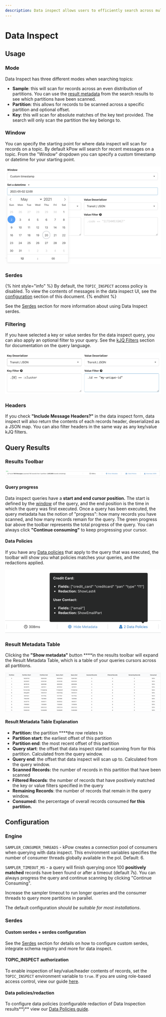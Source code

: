 ```yaml
---
description: Data inspect allows users to efficiently search across multiple Kafka topics
---
```


# Data Inspect

## Usage

### Mode 

Data Inspect has three different modes when searching topics:

* **Sample**: this will scan for records across an even distribution of partitions. You can use the [result metadata](./#result-metadata-table-explanation) from the search results to see which partitions have been scanned.
* **Partition**: this allows for records to be scanned across a specific partition and optional offset.
* **Key**: this will scan for absolute matches of the key text provided. The search will only scan the partition the key belongs to.

### Window

You can specify the starting point for where data inspect will scan for records on a topic. By default kPow will search for recent messages on a topic. From the "Window" dropdown you can specify a custom timestamp or datetime for your starting point.

![Specifying a custom datetime](../../.gitbook/assets/screen-shot-2021-05-20-at-11.41.52-am.png)

### Serdes

{% hint style="info" %}
By default, the `TOPIC_INSPECT` access policy is disabled. To view the contents of messages in the data inspect UI, see the [configuration](./#serdes-1) section of this document.
{% endhint %}

See the [Serdes](serdes.md) section for more information about using Data Inspect serdes.

### Filtering

If you have selected a key or value serdes for the data inspect query, you can also apply an optional filter to your query. See the [kJQ Filters](kjq-filters.md) section for documentation on the query language.

![Apply a key and value filter to the query](../../.gitbook/assets/screen-shot-2021-05-20-at-11.44.35-am.png)

### Headers

If you check **"Include Message Headers?"** in the data inspect form, data inspect will also return the contents of each records header, deserialized as a JSON map. You can also filter headers in the same way as any key/value kJQ filters.

## Query Results

### Results Toolbar

![The query result toolbar](../../.gitbook/assets/screen-shot-2021-05-20-at-11.46.06-am.png)

#### Query progress

Data inspect queries have a **start and end cursor position.** The start is defined by the [window](./#window) of the query, and the end position is the time in which the query was first executed. Once a query has been executed, the query metadata has the notion of "progress": how many records you have scanned, and how many records remain for the query. The green progress bar above the toolbar represents the total progress of the query. You can always click **"Continue consuming"** to keep progressing your cursor.

#### Data Policies 

If you have any [Data policies](../data-policies.md) that apply to the query that was executed, the toolbar will show you what policies matches your queries, and the redactions applied.

![](../../.gitbook/assets/screen-shot-2021-05-20-at-12.00.50-pm.png)



### Result Metadata Table

Clicking the **"Show metadata"** button ****in the results toolbar will expand the Result Metadata Table, which is a table of your queries cursors across all partitions. 

![The Result Metadata Table](../../.gitbook/assets/screen-shot-2021-05-20-at-12.03.45-pm.png)

#### Result Metadata Table Explanation

* **Partition:** the partition ****the row relates to
* **Partition start**: the earliest offset of this partition
* **Partition end**: the most recent offset of this partition 
* **Query start**: the offset that data inspect started scanning from for this partition. Calculated from the query window.
* **Query end**: the offset that data inspect will scan up to. Calculated from the query window.
* **Scanned Records:** the number of records in this partition that have been scanned
* **Filtered Records**: the number of records that have positively matched the key or value filters specified in the query
* **Remaining Records**: the number of records that remain in the query window.
* **Consumed:** the percentage of overall records consumed ****for this partition**.**

## Configuration

### Engine

`SAMPLER_CONSUMER_THREADS` - kPow creates a connection pool of consumers when querying with data inspect. This environment variables specifies the number of consumer threads globally available in the pol. Default: 6.

`SAMPLER_TIMEOUT_MS` - a query will finish querying once 100 **positively matched** records have been found or after a timeout \(default 7s\). You can always progress the query and continue scanning by clicking "Continue Consuming".

Increase the sampler timeout to run longer queries and the consumer threads to query more partitions in parallel.

The default configuration _should be suitable for most installations_.

### Serdes

#### Custom serdes + serdes configuration

See the [Serdes](serdes.md) section for details on how to configure custom serdes, integrate schema registry and more for data inspect.

#### TOPIC\_INSPECT authorization

To enable inspection of key/value/header contents of records, set the `TOPIC_INSPECT` environment variable to `true`. If you are using role-based access control, view our guide [here](https://docs.kpow.io/authorization/role-based-access-control#example-configuration).

#### Data policies/redaction

To configure data policies \(configurable redaction of Data Inspection results**\)** view our [Data Policies guide](../data-policies.md).

  


